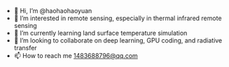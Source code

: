 - 👋 Hi, I’m @haohaohaoyuan
- 👀 I’m interested in remote sensing, especially in thermal infrared remote sensing
- 🌱 I’m currently learning land surface temperature simulation
- 💞️ I’m looking to collaborate on deep learning, GPU coding, and radiative transfer
- 📫 How to reach me 1483688796@qq.com

<!---
haohaohaoyuan/haohaohaoyuan is a ✨ special ✨ repository because its `README.md` (this file) appears on your GitHub profile.
You can click the Preview link to take a look at your changes.
--->
